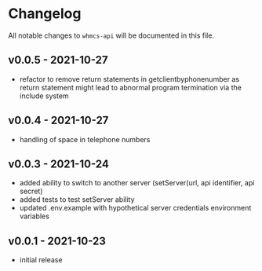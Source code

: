 # Changelog

All notable changes to `whmcs-api` will be documented in this file.

## v0.0.5 - 2021-10-27

- refactor to remove return statements in getclientbyphonenumber as return statement might lead to abnormal program termination via the include system

## v0.0.4 - 2021-10-27

- handling of space in telephone numbers

## v0.0.3 - 2021-10-24

- added ability to switch to another server (setServer(url, api identifier, api secret)
- added tests to test setServer ability
- updated .env.example with hypothetical server credentials environment variables

## v0.0.1 - 2021-10-23

- initial release
